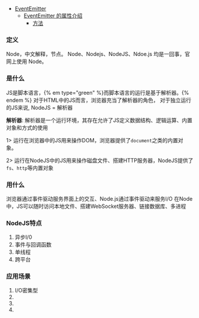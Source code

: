<!-- toc-->
* [EventEmitter](#定义)
    * [EventEmitter 的属性介绍](#是什么)
        * [方法](#用什么)
<!-- tocstop -->
### 定义

Node，中文解释，节点。
Node、Nodejs、NodeJS、Ndoe.js 均是一回事，官网上使用 Node。

### 是什么

JS是脚本语言，{% em type="green" %}而脚本语言的运行是基于解析器。{% endem %}
对于HTML中的JS而言，浏览器充当了解析器的角色，
对于独立运行的JS来说, NodeJS = 解析器

**解析器**: 解析器是一个运行环境，其存在允许了JS定义数据结构、逻辑运算、内置对象和方式的使用

1> 运行在浏览器中的JS用来操作DOM，浏览器提供了`document`之类的内置对象。

2> 运行在NodeJS中的JS用来操作磁盘文件、搭建HTTP服务器，NodeJS提供了`fs`、`http`等内置对象

### 用什么

浏览器通过事件驱动服务界面上的交互、Node.js通过事件驱动来服务I/O
在Node中，JS可以随时访问本地文件、搭建WebSocket服务器、链接数据库、多进程

### NodeJS特点
1. 异步I/0
2. 事件与回调函数
3. 单线程
4. 跨平台

### 应用场景
1. I/O密集型
2. 
3. 
4. 

